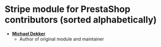 Stripe module for PrestaShop contributors (sorted alphabetically)
============================================

* **[Michael Dekker](https://github.com/firstred)**
    * Author of original module and maintainer